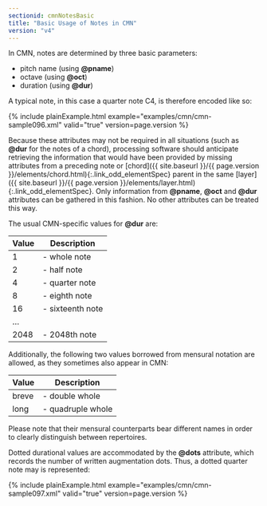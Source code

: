 ```yaml
---
sectionid: cmnNotesBasic
title: "Basic Usage of Notes in CMN"
version: "v4"
---
```




In CMN, notes are determined by three basic parameters:


- pitch name (using **@pname**)
- octave (using **@oct**)
- duration (using **@dur**)

A typical note, in this case a quarter note C4, is therefore encoded like so:

{% include plainExample.html example="examples/cmn/cmn-sample096.xml" valid="true" version=page.version %}

Because these attributes may not be required in all situations (such as **@dur**
for the notes of a chord), processing software should anticipate retrieving the
information that would have been provided by missing attributes from a preceding note
or
[chord]({{ site.baseurl }}/{{ page.version }}/elements/chord.html){:.link_odd_elementSpec} parent in the same [layer]({{ site.baseurl }}/{{ page.version }}/elements/layer.html){:.link_odd_elementSpec}. Only
information from **@pname**, **@oct** and **@dur** attributes can be
gathered in this fashion. No other attributes can be treated this way.


The usual CMN-specific values for **@dur** are:

<table class="table table-striped table-hover">
   <thead>
      <tr>
         <th>Value</th>
         <th>Description</th>
      </tr>
   </thead>
   <tbody>
      <tr>
         <td>1</td>
         <td> - whole note</td>
      </tr>
      <tr>
         <td>2</td>
         <td> - half note</td>
      </tr>
      <tr>
         <td>4</td>
         <td> - quarter note</td>
      </tr>
      <tr>
         <td>8</td>
         <td> - eighth note</td>
      </tr>
      <tr>
         <td>16</td>
         <td> - sixteenth note</td>
      </tr>
      <tr>
         <td>…</td>
         <td></td>
      </tr>
      <tr>
         <td>2048</td>
         <td> - 2048th note</td>
      </tr>
   </tbody>
</table>
Additionally, the following two values borrowed from mensural notation are allowed,
as
they sometimes also appear in CMN:


<table class="table table-striped table-hover">
   <thead>
      <tr>
         <th>Value</th>
         <th>Description</th>
      </tr>
   </thead>
   <tbody>
      <tr>
         <td>breve</td>
         <td> - double whole</td>
      </tr>
      <tr>
         <td>long</td>
         <td> - quadruple whole</td>
      </tr>
   </tbody>
</table>
Please note that their mensural counterparts bear different names in order to clearly
distinguish between repertoires.

Dotted durational values are accommodated by the **@dots** attribute, which
records the number of written augmentation dots. Thus, a dotted quarter note may is
represented:

{% include plainExample.html example="examples/cmn/cmn-sample097.xml" valid="true" version=page.version %}

